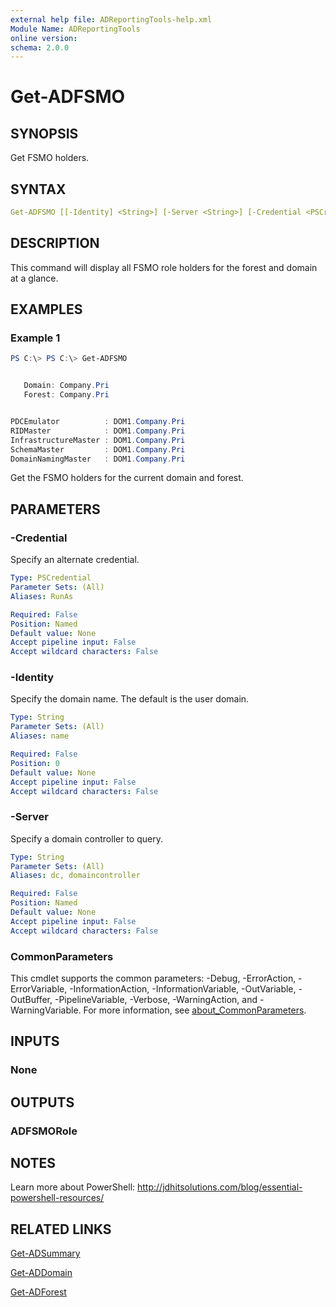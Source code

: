 ```yaml
---
external help file: ADReportingTools-help.xml
Module Name: ADReportingTools
online version:
schema: 2.0.0
---
```


# Get-ADFSMO

## SYNOPSIS

Get FSMO holders.

## SYNTAX

```yaml
Get-ADFSMO [[-Identity] <String>] [-Server <String>] [-Credential <PSCredential>] [<CommonParameters>]
```

## DESCRIPTION

This command will display all FSMO role holders for the forest and domain at a glance.

## EXAMPLES

### Example 1

```powershell
PS C:\> PS C:\> Get-ADFSMO


   Domain: Company.Pri
   Forest: Company.Pri


PDCEmulator          : DOM1.Company.Pri
RIDMaster            : DOM1.Company.Pri
InfrastructureMaster : DOM1.Company.Pri
SchemaMaster         : DOM1.Company.Pri
DomainNamingMaster   : DOM1.Company.Pri
```

Get the FSMO holders for the current domain and forest.

## PARAMETERS

### -Credential

Specify an alternate credential.

```yaml
Type: PSCredential
Parameter Sets: (All)
Aliases: RunAs

Required: False
Position: Named
Default value: None
Accept pipeline input: False
Accept wildcard characters: False
```

### -Identity

Specify the domain name. The default is the user domain.

```yaml
Type: String
Parameter Sets: (All)
Aliases: name

Required: False
Position: 0
Default value: None
Accept pipeline input: False
Accept wildcard characters: False
```

### -Server

Specify a domain controller to query.

```yaml
Type: String
Parameter Sets: (All)
Aliases: dc, domaincontroller

Required: False
Position: Named
Default value: None
Accept pipeline input: False
Accept wildcard characters: False
```

### CommonParameters

This cmdlet supports the common parameters: -Debug, -ErrorAction, -ErrorVariable, -InformationAction, -InformationVariable, -OutVariable, -OutBuffer, -PipelineVariable, -Verbose, -WarningAction, and -WarningVariable. For more information, see [about_CommonParameters](http://go.microsoft.com/fwlink/?LinkID=113216).

## INPUTS

### None

## OUTPUTS

### ADFSMORole

## NOTES

Learn more about PowerShell:
http://jdhitsolutions.com/blog/essential-powershell-resources/

## RELATED LINKS

[Get-ADSummary](Get-ADSummary.md)

[Get-ADDomain]()

[Get-ADForest]()
